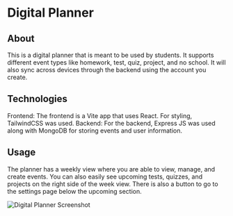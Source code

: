 # Digital Planner

## About

This is a digital planner that is meant to be used by students. It supports different event types like homework, test, quiz, project, and no school. It will also sync across devices through the backend using the account you create.

## Technologies

Frontend: The frontend is a Vite app that uses React. For styling, TailwindCSS was used.
Backend: For the backend, Express JS was used along with MongoDB for storing events and user information.

## Usage

The planner has a weekly view where you are able to view, manage, and create events. You can also easily see upcoming tests, quizzes, and projects on the right side of the week view. There is also a button to go to the settings page below the upcoming section.

![Digital Planner Screenshot](https://hc-cdn.hel1.your-objectstorage.com/s/v3/62b78fef18027a06e95cbfe3c9b67d6ded0d469f_image.png)
